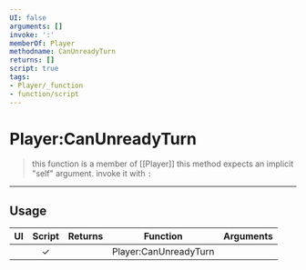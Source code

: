 ```yaml
---
UI: false
arguments: []
invoke: ':'
memberOf: Player
methodname: CanUnreadyTurn
returns: []
script: true
tags:
- Player/_function
- function/script
---
```

# Player:CanUnreadyTurn
> this function is a member of [[Player]]
> this method expects an implicit "self" argument. invoke it with `:`
-----
## Usage
|  UI | Script | Returns | Function | Arguments |
|:---:|:------:|-------:|:--------:|:---------|
| |✓||Player:CanUnreadyTurn||

